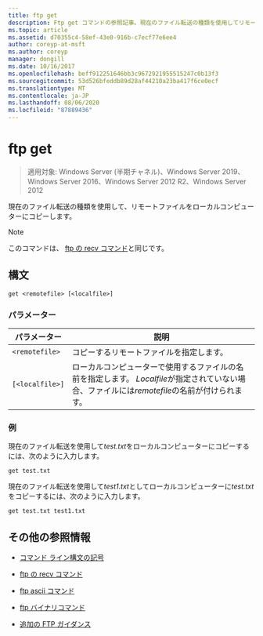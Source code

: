 ```yaml
---
title: ftp get
description: Ftp get コマンドの参照記事。現在のファイル転送の種類を使用してリモートファイルをローカルコンピューターにコピーします。
ms.topic: article
ms.assetid: d70355c4-58ef-43e0-916b-c7ecf77e6ee4
author: coreyp-at-msft
ms.author: coreyp
manager: dongill
ms.date: 10/16/2017
ms.openlocfilehash: beff912251646bb3c9672921955515247c0b13f3
ms.sourcegitcommit: 53d526bfeddb89d28af44210a23ba417f6ce0ecf
ms.translationtype: MT
ms.contentlocale: ja-JP
ms.lasthandoff: 08/06/2020
ms.locfileid: "87889436"
---
```

# <a name="ftp-get"></a>ftp get

> 適用対象: Windows Server (半期チャネル)、Windows Server 2019、Windows Server 2016、Windows Server 2012 R2、Windows Server 2012

現在のファイル転送の種類を使用して、リモートファイルをローカルコンピューターにコピーします。

> [!NOTE]
> このコマンドは、 [ftp の recv コマンド](ftp-recv.md)と同じです。

## <a name="syntax"></a>構文

```
get <remotefile> [<localfile>]
```

### <a name="parameters"></a>パラメーター

| パラメーター | 説明 |
| --------- | ----------- |
| `<remotefile>` | コピーするリモートファイルを指定します。 |
| `[<localfile>]` | ローカルコンピューターで使用するファイルの名前を指定します。 *Localfile*が指定されていない場合、ファイルには*remotefile*の名前が付けられます。 |

### <a name="examples"></a>例

現在のファイル転送を使用して*test.txt*をローカルコンピューターにコピーするには、次のように入力します。

```
get test.txt
```

現在のファイル転送を使用して*test1.txt*としてローカルコンピューターに*test.txt*をコピーするには、次のように入力します。

```
get test.txt test1.txt
```

## <a name="additional-references"></a>その他の参照情報

- [コマンド ライン構文の記号](command-line-syntax-key.md)

- [ftp の recv コマンド](ftp-recv.md)

- [ftp ascii コマンド](ftp-ascii.md)

- [ftp バイナリコマンド](ftp-binary.md)

- [追加の FTP ガイダンス](/previous-versions/orphan-topics/ws.10/cc756013(v=ws.10))
